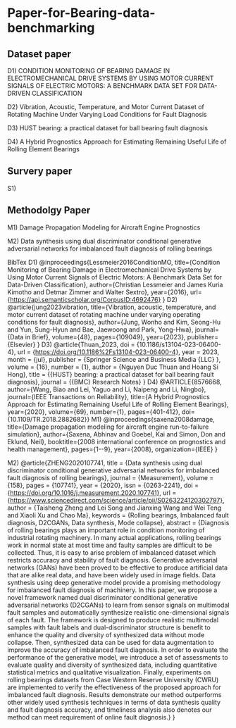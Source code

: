 # Paper-for-Bearing-data-benchmarking

## Dataset paper
D1) CONDITION MONITORING OF BEARING DAMAGE IN ELECTROMECHANICAL DRIVE SYSTEMS BY USING MOTOR CURRENT SIGNALS OF ELECTRIC MOTORS: A BENCHMARK DATA SET FOR DATA-DRIVEN CLASSIFICATION

D2) Vibration, Acoustic, Temperature, and Motor Current Dataset of Rotating Machine Under Varying Load Conditions for Fault Diagnosis

D3) HUST bearing: a practical dataset for ball bearing fault diagnosis

D4) A Hybrid Prognostics Approach for Estimating Remaining Useful Life of Rolling Element Bearings
## Survery paper
S1)

## Methodolgy Paper
M1) Damage Propagation Modeling for Aircraft Engine Prognostics

M2) Data synthesis using dual discriminator conditional generative adversarial networks for imbalanced fault diagnosis of rolling bearings






BibTex
D1)
@inproceedings{Lessmeier2016ConditionMO,
  title={Condition Monitoring of Bearing Damage in Electromechanical Drive Systems by Using Motor Current Signals of Electric Motors: A Benchmark Data Set for Data-Driven Classification},
  author={Christian Lessmeier and James Kuria Kimotho and Detmar Zimmer and Walter Sextro},
  year={2016},
  url={https://api.semanticscholar.org/CorpusID:4692476}
}
D2) 
@article{jung2023vibration,
  title={Vibration, acoustic, temperature, and motor current dataset of rotating machine under varying operating conditions for fault diagnosis},
  author={Jung, Wonho and Kim, Seong-Hu and Yun, Sung-Hyun and Bae, Jaewoong and Park, Yong-Hwa},
  journal={Data in Brief},
  volume={48},
  pages={109049},
  year={2023},
  publisher={Elsevier}
}
D3)
@article{Thuan_2023,
	doi = {10.1186/s13104-023-06400-4},
	url = {https://doi.org/10.1186%2Fs13104-023-06400-4},
	year = 2023,
	month = {jul},
	publisher = {Springer Science and Business Media {LLC}
  },
	volume = {16},
	number = {1},
	author = {Nguyen Duc Thuan and Hoang Si Hong},
	title = {{HUST} bearing: a practical dataset for ball bearing fault diagnosis},
	journal = {{BMC} Research Notes}
}
D4)
@ARTICLE{8576668,
  author={Wang, Biao and Lei, Yaguo and Li, Naipeng and Li, Ningbo},
  journal={IEEE Transactions on Reliability}, 
  title={A Hybrid Prognostics Approach for Estimating Remaining Useful Life of Rolling Element Bearings}, 
  year={2020},
  volume={69},
  number={1},
  pages={401-412},
  doi={10.1109/TR.2018.2882682}}
M1)
@inproceedings{saxena2008damage,
  title={Damage propagation modeling for aircraft engine run-to-failure simulation},
  author={Saxena, Abhinav and Goebel, Kai and Simon, Don and Eklund, Neil},
  booktitle={2008 international conference on prognostics and health management},
  pages={1--9},
  year={2008},
  organization={IEEE}
}

M2)
@article{ZHENG2020107741,
title = {Data synthesis using dual discriminator conditional generative adversarial networks for imbalanced fault diagnosis of rolling bearings},
journal = {Measurement},
volume = {158},
pages = {107741},
year = {2020},
issn = {0263-2241},
doi = {https://doi.org/10.1016/j.measurement.2020.107741},
url = {https://www.sciencedirect.com/science/article/pii/S0263224120302797},
author = {Taisheng Zheng and Lei Song and Jianxing Wang and Wei Teng and Xiaoli Xu and Chao Ma},
keywords = {Rolling bearings, Imbalanced fault diagnosis, D2CGANs, Data synthesis, Mode collapse},
abstract = {Diagnosis of rolling bearings plays an important role in condition monitoring of industrial rotating machinery. In many actual applications, rolling bearings work in normal state at most time and faulty samples are difficult to be collected. Thus, it is easy to arise problem of imbalanced dataset which restricts accuracy and stability of fault diagnosis. Generative adversarial networks (GANs) have been proved to be effective to produce artificial data that are alike real data, and have been widely used in image fields. Data synthesis using deep generative model provide a promising methodology for imbalanced fault diagnosis of machinery. In this paper, we propose a novel framework named dual discriminator conditional generative adversarial networks (D2CGANs) to learn from sensor signals on multimodal fault samples and automatically synthesize realistic one-dimensional signals of each fault. The framework is designed to produce realistic multimodal samples with fault labels and dual-discriminator structure is benefit to enhance the quality and diversity of synthesized data without mode collapse. Then, synthesized data can be used for data augmentation to improve the accuracy of imbalanced fault diagnosis. In order to evaluate the performance of the generative model, we introduce a set of assessments to evaluate quality and diversity of synthesized data, including quantitative statistical metrics and qualitative visualization. Finally, experiments on rolling bearings datasets from Case Western Reserve University (CWRU) are implemented to verify the effectiveness of the proposed approach for imbalanced fault diagnosis. Results demonstrate our method outperforms other widely used synthesis techniques in terms of data synthesis quality and fault diagnosis accuracy, and timeliness analysis also denotes our method can meet requirement of online fault diagnosis.}
}
